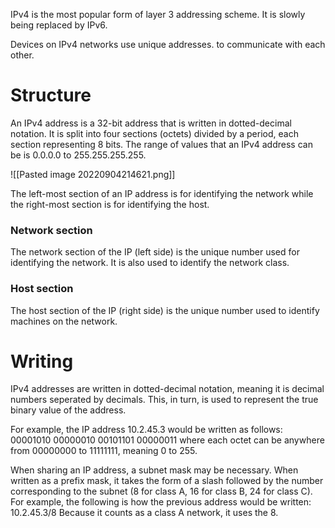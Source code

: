 IPv4 is the most popular form of layer 3 addressing scheme. It is slowly being replaced by IPv6.

Devices on IPv4 networks use unique addresses. to communicate with each other.

# Structure
An IPv4 address is a 32-bit address that is written in dotted-decimal notation. It is split into four sections (octets) divided by a period, each section representing 8 bits. The range of values that an IPv4 address can be is 0.0.0.0 to 255.255.255.255.

![[Pasted image 20220904214621.png]]

The left-most section of an IP address is for identifying the network while the right-most section is for identifying the host.

### Network section
The network section of the IP (left side) is the unique number used for identifying the network. It is also used to identify the network class.

### Host section
The host section of the IP (right side) is the unique number used to identify machines on the network.

# Writing
IPv4 addresses are written in dotted-decimal notation, meaning it is decimal numbers seperated by decimals. This, in turn, is used to represent the true binary value of the address.

For example, the IP address 10.2.45.3 would be written as follows:
00001010 00000010 00101101 00000011
where each octet can be anywhere from 00000000 to 11111111, meaning 0 to 255.

When sharing an IP address, a subnet mask may be necessary. When written as a prefix mask, it takes the form of a slash followed by the number corresponding to the subnet (8 for class A, 16 for class B, 24 for class C). For example, the following is how the previous address would be written:
10.2.45.3/8
Because it counts as a class A network, it uses the 8.